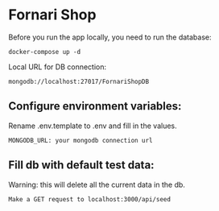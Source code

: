 # Fornari Shop
Before you run the app locally, you need to run the database:
```
docker-compose up -d
```
Local URL for DB connection:
```
mongodb://localhost:27017/FornariShopDB
```
## Configure environment variables:
Rename .env.template to .env and fill in the values.
```
MONGODB_URL: your mongodb connection url
```
## Fill db with default test data:
Warning: this will delete all the current data in the db.
```
Make a GET request to localhost:3000/api/seed
```